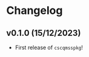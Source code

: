 # Changelog

<!--next-version-placeholder-->

## v0.1.0 (15/12/2023)

- First release of `cscqmsspkg`!
